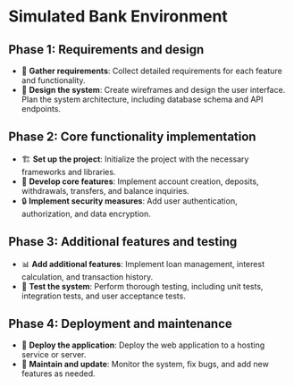 # Simulated Bank Environment

## Phase 1: Requirements and design
* 📝 **Gather requirements**: Collect detailed requirements for each feature and functionality.
* 🎨 **Design the system**: Create wireframes and design the user interface. Plan the system architecture, including database schema and API endpoints.

## Phase 2: Core functionality implementation
* 🏗️ **Set up the project**: Initialize the project with the necessary frameworks and libraries.
* 🧩 **Develop core features**: Implement account creation, deposits, withdrawals, transfers, and balance inquiries.
* 🔒 **Implement security measures**: Add user authentication, authorization, and data encryption.

## Phase 3: Additional features and testing
* 📊 **Add additional features**: Implement loan management, interest calculation, and transaction history.
* 🧪 **Test the system**: Perform thorough testing, including unit tests, integration tests, and user acceptance tests.

## Phase 4: Deployment and maintenance
* 🚀 **Deploy the application**: Deploy the web application to a hosting service or server.
* 🔧 **Maintain and update**: Monitor the system, fix bugs, and add new features as needed.
